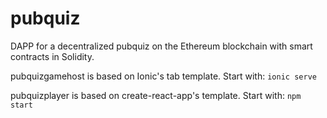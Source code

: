 # pubquiz
DAPP for a decentralized pubquiz on the Ethereum blockchain with smart contracts in Solidity.

pubquizgamehost is based on Ionic's tab template. Start with: `ionic serve`

pubquizplayer is based on create-react-app's template. Start with: `npm start`
